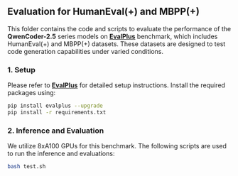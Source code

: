 ## Evaluation for HumanEval(+) and MBPP(+)

This folder contains the code and scripts to evaluate the performance of the **QwenCoder-2.5** series models on [**EvalPlus**](https://github.com/evalplus/evalplus) benchmark, which includes HumanEval(+) and MBPP(+) datasets. These datasets are designed to test code generation capabilities under varied conditions.


### 1. Setup

Please refer to [**EvalPlus**](https://github.com/evalplus/evalplus) for detailed setup instructions. Install the required packages using:

```bash
pip install evalplus --upgrade
pip install -r requirements.txt
```

### 2. Inference and Evaluation

We utilize 8xA100 GPUs for this benchmark. The following scripts are used to run the inference and evaluations:

```bash
bash test.sh
```
